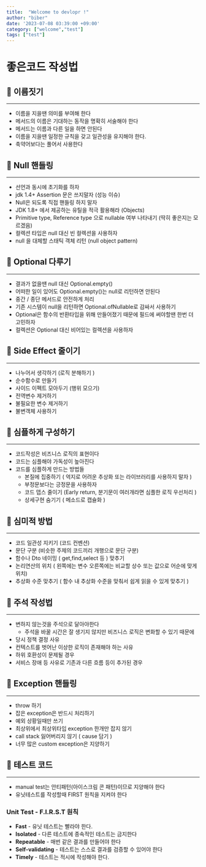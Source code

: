 ```yaml
---
title:  "Welcome to devlopr !"
author: "biber"
date: '2023-07-08 03:39:00 +09:00'
category: ["welcome","test"]
tags: ["test"]
---
```



# 좋은코드 작성법

## 🎯 이름짓기

---

- 이름을 지을땐 의미를 부여해 한다
- 메서드의 이름은 기대하는 동작을 명확히 서술해야 한다
- 메서드는 이름과 다른 일을 하면 안된다
- 이름을 지을땐 일정한 규칙을 갖고 일관성을 유지해야 한다.
- 축약어보다는 풀어서 사용한다

## 🎯 Null 핸들링

---

- 선언과 동시에 초기화를 하자
- jdk 1.4+ Assertion 문은 쓰지말자 (성능 이슈)
- Null은 되도록 직접 핸들링 하지 말자
- JDK 1.8+ 에서 제공하는 유틸을 적극 활용해라 (Objects)
- Primitive type, Reference type 으로 nullable 여부 나타내기 (딱히 좋은지는 모르겠음)
- 컬렉션 타입은 null 대신 빈 컬렉션을 사용하자
- null 을 대체할 스태틱 객체 리턴 (null object pattern)

## 🎯 Optional 다루기

---

- 결과가 없을땐 null 대신 Optional.empty()
- 어떠한 일이 있어도 Optional.empty()는 null로 리턴하면 안된다
- 중간 / 종단 메서드로 안전하게 처리
- 기존 시스템이 null을 리턴하면 Optional.ofNullable로 감싸서 사용하기
- Optional은 함수의 반환타입을 위해 만들어졌기 때문에 필드에 써야할땐 한번 더 고민하자
- 컬렉션은 Optional 대신 비어있는 컬렉션을 사용하자

## 🎯 Side Effect 줄이기

---

- 나누어서 생각하기 (로직 분해하기 )
- 순수함수로 만들기
- 사이드 이펙트 모아두기 (행위 모으기)
- 전역변수 제거하기
- 불필요한 변수 제거하기
- 불변객체 사용하기

## 🎯 심플하게 구성하기

---

- 코드작성은 비즈니스 로직의 표현이다
- 코드는 심플해야 가독성이 높아진다
- 코드를 심플하게 만드는 방법들
    - 본질에 집중하기 ( 억지로 어려운 추상화 또는 라이브러리를 사용하지 말자 )
    - 부정문보다는 긍정문을 사용하자
    - 코드 뎁스 줄이기 (Early return, 분기문이 여러개라면 심플한 로직 우선처리 )
    - 상세구현 숨기기 ( 메소드로 캡슐화 )
    

## 🎯 심미적 방법

---

- 코드 일관성 지키기 (코드 컨벤션)
- 문단 구분 (비슷한 주제의 코드끼리 개행으로 문단 구분)
- 함수나 Dto 네이밍 ( get,find,select 등 ) 맞추기
- 논리연산의 위치 ( 왼쪽에는 변수 오른쪽에는 비교할 상수 또는 값으로 어순에 맞게 위치)
- 추상화 수준 맞추기 ( 함수 내 추상화 수준을 맞춰서 쉽게 읽을 수 있게 맞추기 )

## 🎯 주석 작성법

---

- 변하지 않는것을 주석으로 달아야한다
    - 주석을 바꿀 시간은 잘 생기지 않지만 비즈니스 로직은 변화할 수 있기 때문에
- 당시 정책 결정 사유
- 컨텍스트를 벗어난 이상한 로직이 존재해야 하는 사유
- 하위 호환성이 문제될 경우
- 서비스 장애 등 사유로 기존과 다른 흐름 등이 추가된 경우

## 🎯 Exception 핸들링

---

- throw 하기
- 잡은 exception은 반드시 처리하기
- 예외 상황일때만 쓰기
- 최상위에서 최상위타입 exception 한개만 잡지 않기
- call stack 잃어버리지 않기 ( cause 담기 )
- 너무 많은 custom exception은 지양하기

## 🎯 테스트 코드

---

- manual test는 안티패턴(아이스크림 콘 패턴)이므로 지양해야 한다
- 유닛테스트를 작성할때 FIRST 원칙을 지켜야 한다

### Unit Test - F.I.R.S.T 원칙

- **Fast** - 유닛 테스트는 빨라야 한다.
- **Isolated** - 다른 테스트에 종속적인 테스트는 금지한다
- **Repeatable** - 매번 같은 결과를 만들어야 한다
- **Self-validating**  - 테스트는 스스로 결과를 검증할 수 있어야 한다
- **Timely** - 테스트는 적시에 작성해야 한다.
